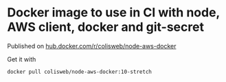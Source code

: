 # Docker image to use in CI with node, AWS client, docker and git-secret

Published on [hub.docker.com/r/colisweb/node-aws-docker](https://hub.docker.com/r/colisweb/node-aws-docker)

Get it with

    docker pull colisweb/node-aws-docker:10-stretch